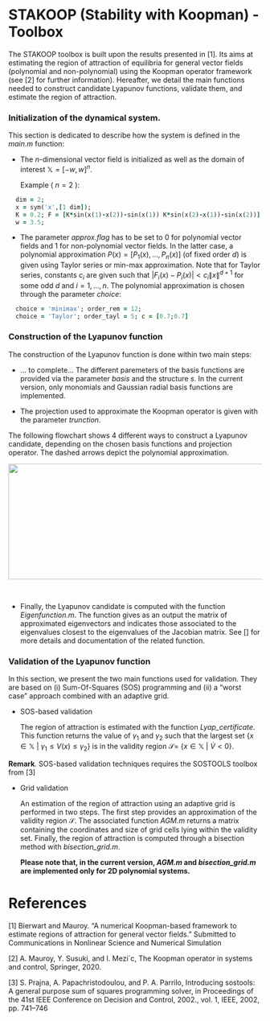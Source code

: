 # STAKOOP (Stability with Koopman)  -  Toolbox
The STAKOOP toolbox is built upon the results presented in [1]. Its aims at estimating the region of attraction of equilibria for general vector fields (polynomial and non-polynomial) using the Koopman operator framework (see [2] for further information). Hereafter, we detail the main functions needed to construct candidate Lyapunov functions, validate them, and estimate the region of attraction.  

### Initialization of the dynamical system. 
This section is dedicated to describe how the system is defined in the *main.m* function:   
- The $n$-dimensional vector field is initialized as well as the domain of interest $\mathbb{X} = [-w,w]^n$. 

  Example ( $n = 2$ ):  
```ruby
  dim = 2; 
  x = sym('x',[1 dim]);
  K = 0.2; F = [K*sin(x(1)-x(2))-sin(x(1)) K*sin(x(2)-x(1))-sin(x(2))];
  w = 3.5;
```
  
- The parameter *approx.flag* has to be set to 0 for polynomial vector fields and 1 for non-polynomial vector fields. In the latter case, a polynomial approximation $P(x) = [ P_1(x),...,P_n(x) ]$ (of fixed order $d$) is given using Taylor series or min-max approximation. Note that for Taylor series, constants $c_i$ are given such that $|F_i(x)-P_i(x)|< c_i\lVert x\rVert^{d+1}$ for some odd $d$ and $i=1,...,n$. The polynomial approximation is chosen through the parameter *choice*:
   
```ruby
  choice = 'minimax'; order_rem = 12; 
  choice = 'Taylor'; order_tayl = 5; c = [0.7;0.7]
```

### Construction of the Lyapunov function
The construction of the Lyapunov function is done within two main steps: 

- ... to complete... The different paremeters of the basis functions are provided via the parameter *basis* and the structure *s*. In the current version, only monomials and Gaussian radial basis functions are implemented.

- The projection used to approximate the Koopman operator is given with the parameter *trunction*.

The following flowchart shows 4 different ways to construct a Lyapunov candidate, depending on the chosen basis functions and projection operator. The dashed arrows depict the polynomial approximation. 

<img src="https://github.com/FgBierwart/STAK-Toolbox/assets/142835014/f6c583be-ada8-4391-a5ea-8c652e92d738" width="700" height="230">

&nbsp;

- Finally, the Lyapunov candidate is computed with the function *Eigenfunction.m*. The function gives as an output the matrix of approximated eigenvectors and indicates those associated to the eigenvalues closest to the eigenvalues of the Jacobian matrix. See [] for more details and documentation of the related function.     
 
### Validation of the Lyapunov function 

In this section, we present the two main functions used for validation. They are based on (i) Sum-Of-Squares (SOS) programming and (ii) a “worst case” approach combined with an adaptive grid.

- SOS-based validation

  The region of attraction is estimated with the function *Lyap_certificate*. This function returns the value of $\gamma_1$ and $\gamma_2$ such that the largest set $`\{x\in\mathbb{X}~|~\gamma_1\leq V(x) \leq \gamma_2\}`$ is in the validity region $\mathcal{S} =$ $`\{x\in\mathbb{X}~|~\dot{V} < 0\}`$.

**Remark**. SOS-based validation techniques requires the SOSTOOLS toolbox from [3] 
  
- Grid validation

  An estimation of the region of attraction using an adaptive grid is performed in two steps. The first step provides an approximation of the validity region $\mathcal{S}$. The associated function *AGM.m* returns a matrix containing the coordinates and size of grid cells lying within the validity set. Finally, the region of attraction is computed through a bisection method with *bisection_grid.m*.

  **Please note that, in the current version, *AGM.m* and *bisection_grid.m* are implemented only for 2D polynomial systems.**

# References 
[1] Bierwart and Mauroy. “A numerical Koopman-based framework to estimate regions of attraction for general vector fields.” Submitted to Communications in Nonlinear Science and Numerical Simulation

[2] A. Mauroy, Y. Susuki, and I. Mezi´c, The Koopman operator in systems and control, Springer, 2020.

[3] S. Prajna, A. Papachristodoulou, and P. A. Parrilo, Introducing sostools: A general purpose sum of squares programming solver, in Proceedings of the 41st IEEE Conference on Decision and Control,
2002., vol. 1, IEEE, 2002, pp. 741–746

